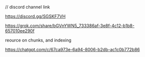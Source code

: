 // discord channel link

https://discord.gg/SGSKF7VH

https://grok.com/share/bGVnYWN5_733386af-3e8f-4c12-b1b8-657010ee290f



reource  on chunks, and indexing

https://chatgpt.com/c/67ca973e-6a94-8006-b2db-ac1c0b772b86
